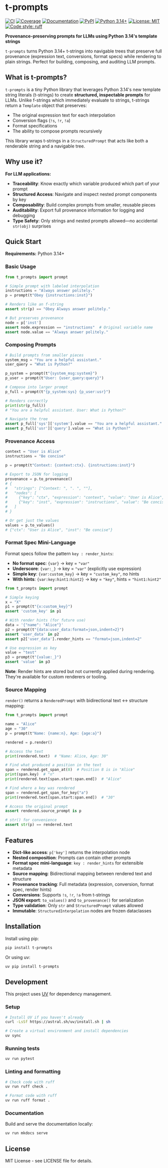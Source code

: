 # t-prompts

[![CI](https://github.com/habemus-papadum/t-prompts/actions/workflows/ci.yml/badge.svg)](https://github.com/habemus-papadum/t-prompts/actions/workflows/ci.yml)
[![Coverage](https://raw.githubusercontent.com/habemus-papadum/t-prompts/python-coverage-comment-action-data/badge.svg)](https://htmlpreview.github.io/?https://github.com/habemus-papadum/t-prompts/blob/python-coverage-comment-action-data/htmlcov/index.html)
[![Documentation](https://img.shields.io/badge/Documentation-blue.svg)](https://habemus-papadum.github.io/t-prompts/)
[![PyPI](https://img.shields.io/pypi/v/t-prompts.svg)](https://pypi.org/project/t-prompts/)
[![Python 3.14+](https://img.shields.io/badge/python-3.14+-blue.svg)](https://www.python.org/downloads/)
[![License: MIT](https://img.shields.io/badge/License-MIT-yellow.svg)](https://opensource.org/licenses/MIT)
[![Code style: ruff](https://img.shields.io/badge/code%20style-ruff-000000.svg)](https://github.com/astral-sh/ruff)

**Provenance-preserving prompts for LLMs using Python 3.14's template strings**

`t-prompts` turns Python 3.14+ t-strings into navigable trees that preserve full provenance (expression text, conversions, format specs) while rendering to plain strings. Perfect for building, composing, and auditing LLM prompts.

## What is t-prompts?

`t-prompts` is a tiny Python library that leverages Python 3.14's new template string literals (t-strings) to create **structured, inspectable prompts** for LLMs. Unlike f-strings which immediately evaluate to strings, t-strings return a `Template` object that preserves:

- The original expression text for each interpolation
- Conversion flags (`!s`, `!r`, `!a`)
- Format specifications
- The ability to compose prompts recursively

This library wraps t-strings in a `StructuredPrompt` that acts like both a renderable string and a navigable tree.

## Why use it?

**For LLM applications:**
- **Traceability**: Know exactly which variable produced which part of your prompt
- **Structured Access**: Navigate and inspect nested prompt components by key
- **Composability**: Build complex prompts from smaller, reusable pieces
- **Auditability**: Export full provenance information for logging and debugging
- **Type Safety**: Only strings and nested prompts allowed—no accidental `str(obj)` surprises

## Quick Start

**Requirements:** Python 3.14+

### Basic Usage

```python
from t_prompts import prompt

# Simple prompt with labeled interpolation
instructions = "Always answer politely."
p = prompt(t"Obey {instructions:inst}")

# Renders like an f-string
assert str(p) == "Obey Always answer politely."

# But preserves provenance
node = p['inst']
assert node.expression == "instructions"  # Original variable name
assert node.value == "Always answer politely."
```

### Composing Prompts

```python
# Build prompts from smaller pieces
system_msg = "You are a helpful assistant."
user_query = "What is Python?"

p_system = prompt(t"{system_msg:system}")
p_user = prompt(t"User: {user_query:query}")

# Compose into larger prompt
p_full = prompt(t"{p_system:sys} {p_user:usr}")

# Renders correctly
print(str(p_full))
# "You are a helpful assistant. User: What is Python?"

# Navigate the tree
assert p_full['sys']['system'].value == "You are a helpful assistant."
assert p_full['usr']['query'].value == "What is Python?"
```

### Provenance Access

```python
context = "User is Alice"
instructions = "Be concise"

p = prompt(t"Context: {context:ctx}. {instructions:inst}")

# Export to JSON for logging
provenance = p.to_provenance()
# {
#   "strings": ["Context: ", ". ", ""],
#   "nodes": [
#     {"key": "ctx", "expression": "context", "value": "User is Alice", ...},
#     {"key": "inst", "expression": "instructions", "value": "Be concise", ...}
#   ]
# }

# Or get just the values
values = p.to_values()
# {"ctx": "User is Alice", "inst": "Be concise"}
```

### Format Spec Mini-Language

Format specs follow the pattern `key : render_hints`:

- **No format spec**: `{var}` → key = `"var"`
- **Underscore**: `{var:_}` → key = `"var"` (explicitly use expression)
- **Simple key**: `{var:custom_key}` → key = `"custom_key"`, no hints
- **With hints**: `{var:key:hint1:hint2}` → key = `"key"`, hints = `"hint1:hint2"`

```python
from t_prompts import prompt

# Simple keying
x = "X"
p1 = prompt(t"{x:custom_key}")
assert 'custom_key' in p1

# With render hints (for future use)
data = '{"name": "Alice"}'
p2 = prompt(t"{data:user_data:format=json,indent=2}")
assert 'user_data' in p2
assert p2['user_data'].render_hints == "format=json,indent=2"

# Use expression as key
value = "test"
p3 = prompt(t"{value:_}")
assert 'value' in p3
```

**Note**: Render hints are stored but not currently applied during rendering. They're available for custom renderers or tooling.

### Source Mapping

`render()` returns a `RenderedPrompt` with bidirectional text ↔ structure mapping:

```python
from t_prompts import prompt

name = "Alice"
age = "30"
p = prompt(t"Name: {name:n}, Age: {age:a}")

rendered = p.render()

# Access the text
print(rendered.text)  # "Name: Alice, Age: 30"

# Find what produced a position in the text
span = rendered.get_span_at(8)  # Position 8 is in "Alice"
print(span.key)  # "n"
print(rendered.text[span.start:span.end])  # "Alice"

# Find where a key was rendered
span = rendered.get_span_for_key("a")
print(rendered.text[span.start:span.end])  # "30"

# Access the original prompt
assert rendered.source_prompt is p

# str() for convenience
assert str(p) == rendered.text
```

## Features

- **Dict-like access**: `p['key']` returns the interpolation node
- **Nested composition**: Prompts can contain other prompts
- **Format spec mini-language**: `key : render_hints` for extensible metadata
- **Source mapping**: Bidirectional mapping between rendered text and structure
- **Provenance tracking**: Full metadata (expression, conversion, format spec, render hints)
- **Conversions**: Supports `!s`, `!r`, `!a` from t-strings
- **JSON export**: `to_values()` and `to_provenance()` for serialization
- **Type validation**: Only `str` and `StructuredPrompt` values allowed
- **Immutable**: `StructuredInterpolation` nodes are frozen dataclasses

## Installation

Install using pip:

```bash
pip install t-prompts
```

Or using uv:

```bash
uv pip install t-prompts
```

## Development

This project uses [UV](https://docs.astral.sh/uv/) for dependency management.

### Setup

```bash
# Install UV if you haven't already
curl -LsSf https://astral.sh/uv/install.sh | sh

# Create a virtual environment and install dependencies
uv sync
```

### Running tests

```bash
uv run pytest
```

### Linting and formatting

```bash
# Check code with ruff
uv run ruff check .

# Format code with ruff
uv run ruff format .
```

### Documentation

Build and serve the documentation locally:

```bash
uv run mkdocs serve
```

## License

MIT License - see LICENSE file for details.
